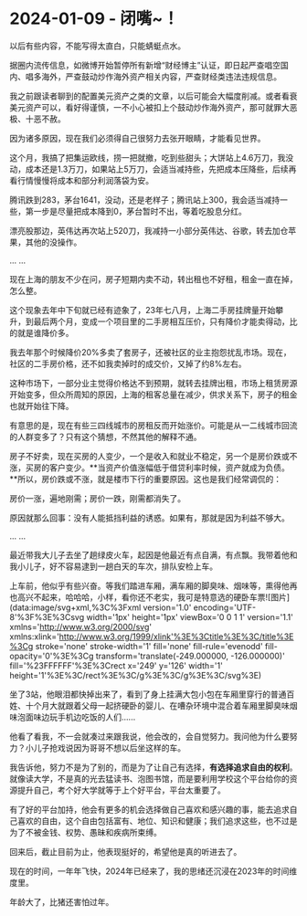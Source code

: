 # 2024-01-09 - 闭嘴~！

以后有些内容，不能写得太直白，只能蜻蜓点水。

据圈内流传信息，如微博开始暂停所有新增“财经博主”认证，即日起严查唱空国内、唱多海外，严查鼓动炒作海外资产相关内容，严查财经类违法违规信息。

我之前跟读者聊到的配置美元资产之类的文章，以后可能会大幅度削减。或者看衰美元资产可以，看好得谨慎，一不小心被扣上个鼓动炒作海外资产，那可就罪大恶极、十恶不赦。

因为诸多原因，现在我们必须得自己很努力去张开眼睛，才能看见世界。

这个月，我搞了把集运欧线，捞一把就撤，吃到些甜头；大饼站上4.6万刀，我没动，成本还是1.3万刀，如果站上5万刀，会适当减持些，先把成本压降些，后续再看行情慢慢将成本和部分利润落袋为安。

腾讯跌到283，茅台1641，没动，还是老样子；腾讯站上300，我会适当减持一些，第一步是尽量把成本降到0，茅台暂时不出，等着吃股息分红。

漂亮股那边，英伟达再次站上520刀，我减持一小部分英伟达、谷歌，转去加仓苹果，其他的没操作。

... ...

现在上海的朋友不少在问，房子短期内卖不动，转出租也不好租，租金一直在掉，怎么整。

这个现象去年中下旬就已经有迹象了，23年七八月，上海二手房挂牌量开始攀升，到最后两个月，变成一个项目里的二手房相互压价，只有降价才能卖得动，比的就是谁降价多。

我去年那个时候降价20%多卖了套房子，还被社区的业主抱怨扰乱市场。现在，社区的二手房价格，还不如我卖掉时的成交价，又掉了约8%左右。

这种市场下，一部分业主觉得价格达不到预期，就转去挂牌出租，市场上租赁房源开始变多，但众所周知的原因，上海的租客总量在减少，供求关系下，房子的租金也就开始往下降。

有意思的是，现在有些三四线城市的房租反而开始涨价。可能是从一二线城市回流的人群变多了？只有这个猜想，不然其他的解释不通。

房子不好卖，现在买房的人变少，一个是收入和就业不稳定，另一个是房价跌或不涨，买房的客户变少。**当资产价值涨幅低于借贷利率时候，资产就成为负债。**所以，房价跌或不涨，就是楼市下行的重要原因。这也是我们经常调侃的：

房价一涨，遍地刚需；房价一跌，刚需都消失了。

原因就那么回事：没有人能抵挡利益的诱惑。如果有，那就是因为利益不够大。

... ...

最近带我大儿子去坐了趟绿皮火车，起因是他最近有点自满，有点飘。我带着他和我小儿子，好不容易逮到一趟白天的车次，排队安检上车。

上车前，他似乎有些兴奋。等我们踏进车厢，满车厢的脚臭味、烟味等，熏得他再也高兴不起来，哈哈哈，小样，看你还不老实，我可是特意选的硬卧车票![图片](data:image/svg+xml,%3C%3Fxml version='1.0' encoding='UTF-8'%3F%3E%3Csvg width='1px' height='1px' viewBox='0 0 1 1' version='1.1' xmlns='http://www.w3.org/2000/svg' xmlns:xlink='http://www.w3.org/1999/xlink'%3E%3Ctitle%3E%3C/title%3E%3Cg stroke='none' stroke-width='1' fill='none' fill-rule='evenodd' fill-opacity='0'%3E%3Cg transform='translate(-249.000000, -126.000000)' fill='%23FFFFFF'%3E%3Crect x='249' y='126' width='1' height='1'%3E%3C/rect%3E%3C/g%3E%3C/g%3E%3C/svg%3E)

坐了3站，他眼泪都快掉出来了，看到了身上挂满大包小包在车厢里穿行的普通百姓、十个月大就跟着父母一起挤硬卧的婴儿、在嘈杂环境中混合着车厢里脚臭味烟味泡面味边玩手机边吃饭的人们......

他看了看我，不一会就凑过来跟我说，他会改的，会自觉努力。我问他为什么要努力？小儿子抢戏说因为哥哥不想以后坐这样的车。

我告诉他，努力不是为了别的，而是为了让自己有选择，**有选择追求自由的权利**。就像读大学，不是真的光去猛读书、泡图书馆，而是要利用学校这个平台给你的资源提升自己，考个好大学就等于上个好平台，平台太重要了。

有了好的平台加持，他会有更多的机会选择做自己喜欢和感兴趣的事，能去追求自己喜欢的自由，这个自由包括富有、地位、知识和健康；我们追求这些，也不过是为了不被金钱、权势、愚昧和疾病所束缚。

回来后，截止目前为止，他表现挺好的，希望他是真的听进去了。

现在的时间，一年年飞快，2024年已经来了，我的思绪还沉浸在2023年的时间维度里。

年龄大了，比猪还害怕过年。